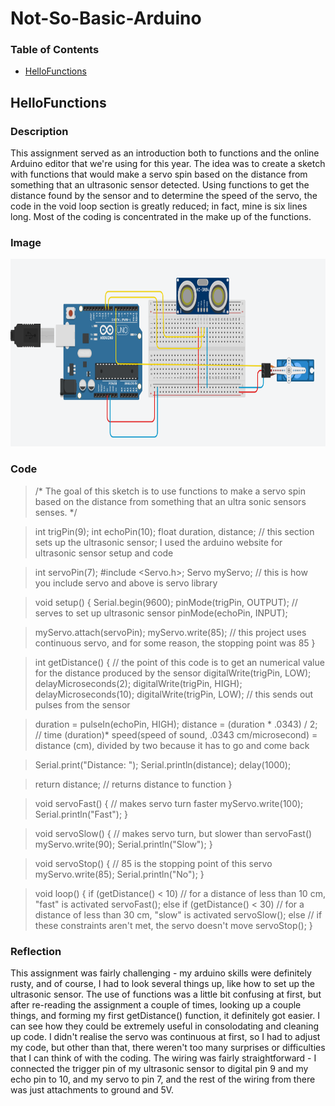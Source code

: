 # Not-So-Basic-Arduino

### Table of Contents
* [HelloFunctions](#HelloFunctions)

## HelloFunctions

### Description
This assignment served as an introduction both to functions and the online Arduino editor that we're using for this year. The idea was to create a sketch with functions that would make a servo spin based on the distance from something that an ultrasonic sensor detected. Using functions to get the distance found by the sensor and to determine the speed of the servo, the code in the void loop section is greatly reduced; in fact, mine is six lines long. Most of the coding is concentrated in the make up of the functions.

### Image
<img src="images/wiring_hello_functions.png" alt="wiring diagram" height="300">

### Code
> /*
> The goal of this sketch is to use functions to make a servo spin based on the distance from something that an ultra sonic sensors senses.
> */

> int trigPin(9);
> int echoPin(10);
> float duration, distance; // this section sets up the ultrasonic sensor; I used the arduino website for ultrasonic sensor setup and code

> int servoPin(7);
> #include <Servo.h>;
> Servo myServo; // this is how you include servo and above is servo library

> void setup() {
>   Serial.begin(9600);
>   pinMode(trigPin, OUTPUT); // serves to set up ultrasonic sensor
>   pinMode(echoPin, INPUT);

>   myServo.attach(servoPin);
>   myServo.write(85); // this project uses continuous servo, and for some reason, the stopping point was 85
> }

> int getDistance() { // the point of this code is to get an numerical value for the distance produced by the sensor
>   digitalWrite(trigPin, LOW);
>   delayMicroseconds(2);
>   digitalWrite(trigPin, HIGH);
>   delayMicroseconds(10);
>   digitalWrite(trigPin, LOW); // this sends out pulses from the sensor

>   duration = pulseIn(echoPin, HIGH);
>  distance = (duration * .0343) / 2; // time (duration)* speed(speed of sound, .0343 cm/microsecond) = distance (cm), divided by two because it has to go and come back

>   Serial.print("Distance: ");
>   Serial.println(distance);
>   delay(1000);

>   return distance; // returns distance to function
> }

> void servoFast() { // makes servo turn faster
>   myServo.write(100);
>   Serial.println("Fast");
> }

> void servoSlow() { // makes servo turn, but slower than servoFast()
>   myServo.write(90);
>   Serial.println("Slow");
> }

> void servoStop() { // 85 is the stopping point of this servo
>   myServo.write(85);
>   Serial.println("No");
> }

> void loop() {
>   if (getDistance() < 10) // for a distance of less than 10 cm, "fast" is activated
>     servoFast();
>   else if (getDistance() < 30) // for a distance of less than 30 cm, "slow" is activated
>     servoSlow();
>   else // if these constraints aren't met, the servo doesn't move
>     servoStop(); 
>  }

### Reflection
This assignment was fairly challenging - my arduino skills were definitely rusty, and of course, I had to look several things up, like how to set up the ultrasonic sensor. The use of functions was a little bit confusing at first, but after re-reading the assignment a couple of times, looking up a couple things, and forming my first getDistance() function, it definitely got easier. I can see how they could be extremely useful in consolodating and cleaning up code. I didn't realise the servo was continuous at first, so I had to adjust my code, but other than that, there weren't too many surprises or difficulties that I can think of with the coding. The wiring was fairly straightforward - I connected the trigger pin of my ultrasonic sensor to digital pin 9 and my echo pin to 10, and my servo to pin 7, and the rest of the wiring from there was just attachments to ground and 5V.
